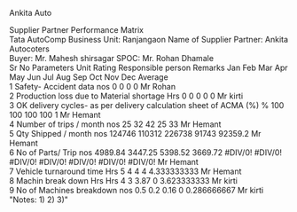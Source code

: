 Ankita Auto

Supplier Partner Performance Matrix																			
Tata AutoComp Business Unit: Ranjangaon											Name of Supplier Partner: Ankita Autocoters								
Buyer: Mr. Mahesh shirsagar											SPOC: Mr. Rohan Dhamale								
Sr No	Parameters			Unit	Rating													Responsible person	Remarks
					Jan	Feb	Mar	Apr	May	Jun	Jul	Aug	Sep	Oct	Nov	Dec	Average		
1	Safety- Accident data			nos			0	0	0	0								Mr Rohan	
2	Production loss due to Material shortage			Hrs			0	0	0	0							0	Mr kirti	
3	OK delivery cycles- as per delivery calculation sheet of ACMA (%)			%			100	100	100	100							1	Mr Hemant	
4	Number of trips / month			nos			25	32	42	25							33	Mr Hemant	
5	Qty Shipped / month			nos			124746	110312	226738	91743							92359.2	Mr Hemant	
6	No of Parts/ Trip			nos			4989.84	3447.25	5398.52	3669.72	#DIV/0!	#DIV/0!	#DIV/0!	#DIV/0!	#DIV/0!	#DIV/0!	#DIV/0!	Mr Hemant	
7	Vehicle turnaround time			Hrs			5	4	4	4							4.333333333	Mr Hemant	
8	Machin break down Hrs			Hrs			4	3	3.87	0							3.623333333	Mr kirti	
9	No of Machines breakdown			nos			0.5	0.2	0.16	0							0.286666667	Mr kirti	
"Notes: 
1)
2)
3)"																			